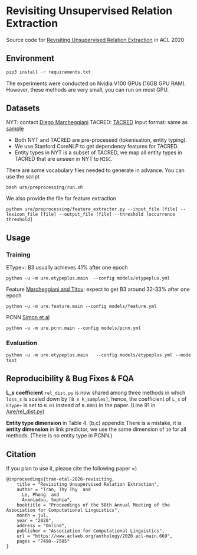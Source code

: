 # Revisiting Unsupervised Relation Extraction

Source code for [Revisiting Unsupervised Relation Extraction](https://www.aclweb.org/anthology/2020.acl-main.669) in ACL 2020

## Environment

```bash
pip3 install -r requirements.txt
```
The experiments were conducted on Nvidia V100 GPUs (16GB GPU RAM).
However, these methods are very small, you can run on most GPU.

## Datasets
NYT: contact [Diego Marcheggiani](https://diegma.github.io/)
TACRED: [TACRED](https://nlp.stanford.edu/projects/tacred/)
Input format: same as [sample](https://github.com/diegma/relation-autoencoder/blob/master/data-sample.txt)

- Both NYT and TACRED are pre-processed (tokenisation, entity typing).
- We use Stanford CoreNLP to get dependency features for TACRED. 
- Entity types in NYT is a subset of TACRED, we map all entity types in TACRED that are unseen in NYT to `MISC`.

There are some vocabulary files needed to generate in advance.
You can use the script
```
bash ure/preprocessing/run.sh
```

We also provide the file for feature extraction
```
python ure/preprocessing/feature_extractor.py --input_file [file] --lexicon_file [file] --output_file [file] --threshold [occurrence threshold]
```


## Usage


### Training
EType+: B3 usually achieves 41% after one epoch 
```
python -u -m ure.etypeplus.main  --config models/etypeplus.yml
```

Feature [Marcheggiani and Titov](www.aclweb.org/anthology/Q16-1017.pdf): expect to get B3 around 32-33% after one epoch
```
python -u -m ure.feature.main --config models/feature.yml
```

PCNN [Simon et al](https://www.aclweb.org/anthology/P19-1133.pdf)
```
python -u -m ure.pcnn.main --config models/pcnn.yml
```

### Evaluation
```
python -u -m ure.etypeplus.main   --config models/etypeplus.yml --mode test
```


## Reproducibility & Bug Fixes & FQA

**L_s coefficient**
`rel_dist.py` is now shared among three methods in which `loss_s` is scaled down by `[B x k_samples]`, hence, the coefficient of `L_s` of `EType+` is set to `0.01` instead of `0.0001` in the paper.
(Line 91 in [/ure/rel_dist.py](https://github.com/ttthy/ure/ure/rel_dist.py))

**Entity type dimension** in Table 4. (b,c) appendix
There is a mistake, it is **entity dimension** in link predictor, we use the same dimension of `10` for all methods.
(There is no entity type in PCNN.)



## Citation
If you plan to use it, please cite the following paper =)

```
@inproceedings{tran-etal-2020-revisiting,
    title = "Revisiting Unsupervised Relation Extraction",
    author = "Tran, Thy Thy  and
      Le, Phong  and
      Ananiadou, Sophia",
    booktitle = "Proceedings of the 58th Annual Meeting of the Association for Computational Linguistics",
    month = jul,
    year = "2020",
    address = "Online",
    publisher = "Association for Computational Linguistics",
    url = "https://www.aclweb.org/anthology/2020.acl-main.669",
    pages = "7498--7505"
}
```